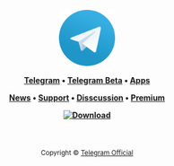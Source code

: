 <div align="center"><b>

[<img src="https://github.com/TelegramBeta/Telegram/blob/main/Assets/telegram.png" width="100px" >](https://github.com/TelegramOfficial)

<a href="https://github.com/TelegramOfficial/Telegram">Telegram</a> • <a href="https://github.com/TelegramOfficial/TelegramBeta">Telegram Beta</a> • <a href="https://github.com/TelegramOfficial/Apps">Apps</a>

<a href="https://github.com/TelegramOfficial/News">News</a> • <a href="https://github.com/TelegramOfficial/Support">Support</a> • <a href="https://github.com/TelegramOfficial/Discussions">Disscussion</a> • <a href="https://github.com/TelegramOfficial/Premium">Premium</a>

[![Download](https://img.shields.io/badge/Download-Telegram%20Beta%20-green?color=%233DDC84&logo=android&logoColor=%23fff&style=for-the-badge)](https://install.appcenter.ms/users/drklo-2kb-ghpo/apps/telegram-beta-2/distribution_groups/all-users-of-telegram-beta-2)

<br> </b>

<sub> Copyright © [Telegram Official](https://github.com/TelegramOfficial)

